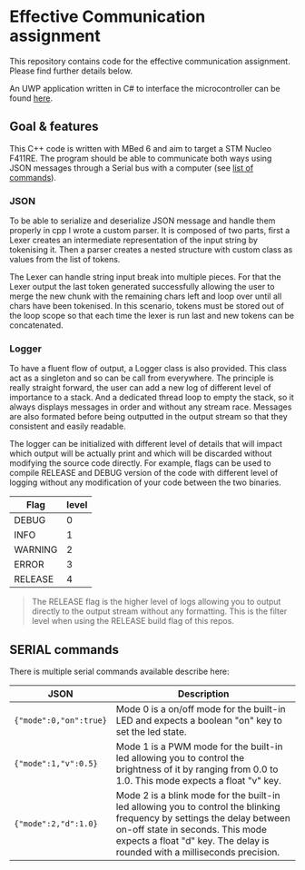 # Effective Communication assignment

This repository contains code for the effective communication assignment. Please find further details below.

An UWP application written in C# to interface the microcontroller can be found [here](https://github.com/Captainfl4me/effective-communication_uwp).

## Goal & features

This C++ code is written with MBed 6 and aim to target a STM Nucleo F411RE. The program should be able to communicate both ways using JSON messages through a Serial bus with a computer (see [list of commands](#serial-commands)).

### JSON

To be able to serialize and deserialize JSON message and handle them properly in cpp I wrote a custom parser. It is composed of two parts, first a Lexer creates an intermediate representation of the input string by tokenising it. Then a parser creates a nested structure with custom class as values from the list of tokens.

The Lexer can handle string input break into multiple pieces. For that the Lexer output the last token generated successfully allowing the user to merge the new chunk with the remaining chars left and loop over until all chars have been tokenised. In this scenario, tokens must be stored out of the loop scope so that each time the lexer is run last and new tokens can be concatenated.

### Logger

To have a fluent flow of output, a Logger class is also provided. This class act as a singleton and so can be call from everywhere. The principle is really straight forward, the user can add a new log of different level of importance to a stack. And a dedicated thread loop to empty the stack, so it always displays messages in order and without any stream race. Messages are also formated before being outputted in the output stream so that they consistent and easily readable.

The logger can be initialized with different level of details that will impact which output will be actually print and which will be discarded without modifying the source code directly. For example, flags can be used to compile RELEASE and DEBUG version of the code with different level of logging without any modification of your code between the two binaries.

Flag|level
--|--
DEBUG|0
INFO|1
WARNING|2
ERROR|3
RELEASE|4

> The RELEASE flag is the higher level of logs allowing you to output directly to the output stream without any formatting. This is the filter level when using the RELEASE build flag of this repos.

## SERIAL commands

There is multiple serial commands available describe here:

JSON|Description
--|--
`{"mode":0,"on":true}`|Mode 0 is a on/off mode for the built-in LED and expects a boolean "on" key to set the led state.
`{"mode":1,"v":0.5}`| Mode 1 is a PWM mode for the built-in led allowing you to control the brightness of it by ranging from 0.0 to 1.0. This mode expects a float "v" key.
`{"mode":2,"d":1.0}`| Mode 2 is a blink mode for the built-in led allowing you to control the blinking frequency by settings the delay between on-off state in seconds. This mode expects a float "d" key. The delay is rounded with a milliseconds precision.
